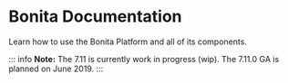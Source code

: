 #  Bonita Documentation

Learn how to use the Bonita Platform and all of its components.

::: info
**Note:** The 7.11 is currently work in progress (wip). The 7.11.0 GA is planned on June 2019.
:::